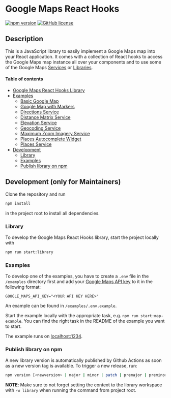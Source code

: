 # Google Maps React Hooks
[![npm version](https://img.shields.io/npm/v/@ubilabs/google-maps-react-hooks)](https://www.npmjs.com/package/@ubilabs/google-maps-react-hooks) [![GitHub license](https://img.shields.io/badge/license-MIT-green.svg)](./LICENSE)

## Description

This is a JavaScript library to easily implement a Google Maps map into your React application. It comes with a collection of React hooks to access the Google Maps map instance all over your components and to use some of the Google Maps [Services](https://developers.google.com/maps/documentation/javascript#services) or [Libraries](https://developers.google.com/maps/documentation/javascript#libraries).

#### Table of contents
- [Google Maps React Hooks Library](./library)
- [Examples](./examples)
  - [Basic Google Map](./examples/basic-google-map)
  - [Google Map with Markers](./examples/google-map-with-markers)
  - [Directions Service](./examples/directions-service)
  - [Distance Matrix Service](./examples/distance-matrix-service)
  - [Elevation Service](./examples/elevation-service)
  - [Geocoding Service](./examples/geocoding-service)
  - [Maximum Zoom Imagery Service](./examples/max-zoom)
  - [Places Autocomplete Widget](./examples/places-autocomplete-widget)
  - [Places Service](./examples/places-service)
- [Development](#development-only-for-maintainers)
  - [Library](#library)
  - [Examples](#examples)
  - [Publish library on npm](#publish-library-on-npm)

## Development (only for Maintainers)

Clone the repository and run

```sh
npm install
```

in the project root to install all dependencies.

### Library

To develop the Google Maps React Hooks library, start the project locally with

```sh
npm run start:library
```

### Examples

To develop one of the examples, you have to create a `.env` file in the `/examples` directory first and add your [Google Maps API key](https://developers.google.com/maps/documentation/embed/get-api-key#:~:text=Go%20to%20the%20Google%20Maps%20Platform%20%3E%20Credentials%20page.&text=On%20the%20Credentials%20page%2C%20click,Click%20Close.) to it in the following format:

```
GOOGLE_MAPS_API_KEY="<YOUR API KEY HERE>"
```

An example can be found in `/examples/.env.example`.

Start the example locally with the appropriate task, e.g. `npm run start:map-example`. You can find the right task in the README of the example you want to start.

The example runs on [localhost:1234](http://localhost:1234).

### Publish library on npm

A new library version is automatically published by Github Actions as soon as a new version tag is available.
To trigger a new release, run:

```sh
npm version [<newversion> | major | minor | patch | premajor | preminor | prepatch | prerelease | from-git] -w library
```

**NOTE**: Make sure to not forget setting the context to the library workspace with `-w library` when running the command from project root.